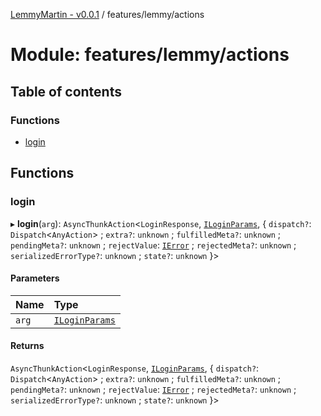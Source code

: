 [LemmyMartin - v0.0.1](../README.md) / features/lemmy/actions

# Module: features/lemmy/actions

## Table of contents

### Functions

- [login](features_lemmy_actions.md#login)

## Functions

### login

▸ **login**(`arg`): `AsyncThunkAction`<`LoginResponse`, [`ILoginParams`](../interfaces/features_lemmy_types.ILoginParams.md), { `dispatch?`: `Dispatch`<`AnyAction`\> ; `extra?`: `unknown` ; `fulfilledMeta?`: `unknown` ; `pendingMeta?`: `unknown` ; `rejectValue`: [`IError`](../interfaces/types.IError.md) ; `rejectedMeta?`: `unknown` ; `serializedErrorType?`: `unknown` ; `state?`: `unknown`  }\>

#### Parameters

| Name | Type |
| :------ | :------ |
| `arg` | [`ILoginParams`](../interfaces/features_lemmy_types.ILoginParams.md) |

#### Returns

`AsyncThunkAction`<`LoginResponse`, [`ILoginParams`](../interfaces/features_lemmy_types.ILoginParams.md), { `dispatch?`: `Dispatch`<`AnyAction`\> ; `extra?`: `unknown` ; `fulfilledMeta?`: `unknown` ; `pendingMeta?`: `unknown` ; `rejectValue`: [`IError`](../interfaces/types.IError.md) ; `rejectedMeta?`: `unknown` ; `serializedErrorType?`: `unknown` ; `state?`: `unknown`  }\>
